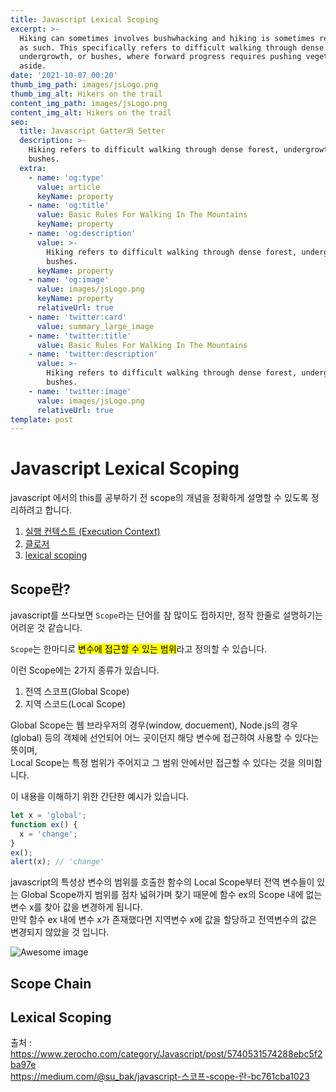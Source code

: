 ```yaml
---
title: Javascript Lexical Scoping
excerpt: >-
  Hiking can sometimes involves bushwhacking and hiking is sometimes referred to
  as such. This specifically refers to difficult walking through dense forest,
  undergrowth, or bushes, where forward progress requires pushing vegetation
  aside.
date: '2021-10-07 00:20'
thumb_img_path: images/jsLogo.png
thumb_img_alt: Hikers on the trail
content_img_path: images/jsLogo.png
content_img_alt: Hikers on the trail
seo:
  title: Javascript Gatter와 Setter
  description: >-
    Hiking refers to difficult walking through dense forest, undergrowth, or
    bushes.
  extra:
    - name: 'og:type'
      value: article
      keyName: property
    - name: 'og:title'
      value: Basic Rules For Walking In The Mountains
      keyName: property
    - name: 'og:description'
      value: >-
        Hiking refers to difficult walking through dense forest, undergrowth, or
        bushes.
      keyName: property
    - name: 'og:image'
      value: images/jsLogo.png
      keyName: property
      relativeUrl: true
    - name: 'twitter:card'
      value: summary_large_image
    - name: 'twitter:title'
      value: Basic Rules For Walking In The Mountains
    - name: 'twitter:description'
      value: >-
        Hiking refers to difficult walking through dense forest, undergrowth, or
        bushes.
    - name: 'twitter:image'
      value: images/jsLogo.png
      relativeUrl: true
template: post
---
```


# Javascript Lexical Scoping

javascript 에서의 this를 공부하기 전 scope의 개념을 정확하게 설명할 수 있도록 정리하려고 합니다.

1. [실행 컨텍스트 (Execution Context)](https://sysnar.github.io/posts/nodejs/scope/)
2. [클로저](https://sysnar.github.io/posts/nodejs/closure/)
3. [lexical scoping](https://sysnar.github.io/posts/nodejs/lexical%20scoping/)

## Scope란?

javascript를 쓰다보면 `Scope`라는 단어를 참 많이도 접하지만, 정작 한줄로 설명하기는 어려운 것 같습니다.

`Scope`는 한마디로 <mark>변수에 접근할 수 있는 범위</mark>라고 정의할 수 있습니다.

이런 Scope에는 2가지 종류가 있습니다.
1. 전역 스코프(Global Scope)
2. 지역 스코드(Local Scope)

Global Scope는 웹 브라우저의 경우(window, docuement), Node.js의 경우(global) 등의 객체에 선언되어 어느 곳이던지 해당 변수에 접근하여 사용할 수 있다는 뜻이며,  
Local Scope는 특정 범위가 주어지고 그 범위 안에서만 접근할 수 있다는 것을 의미합니다.

이 내용을 이해하기 위한 간단한 예시가 있습니다.
```js {numberLines}
let x = 'global';
function ex() {
  x = 'change';
}
ex();
alert(x); // 'change'
```
  
javascript의 특성상 변수의 범위를 호출한 함수의 Local Scope부터 전역 변수들이 있는 
Global Scope까지 범위를 점차 넓혀가며 찾기 때문에 함수 ex의 Scope 내에 없는 변수 x를 찾아 값을 변경하게 됩니다.  
만약 함수 ex 내에 변수 x가 존재했다면 지역변수 x에 값을 할당하고 전역변수의 값은 변경되지 않았을 것 입니다.  

![Awesome image](../../../images/scopeExample.png)   


## Scope Chain  


## Lexical Scoping  

출처 :   
https://www.zerocho.com/category/Javascript/post/5740531574288ebc5f2ba97e  
https://medium.com/@su_bak/javascript-스코프-scope-란-bc761cba1023